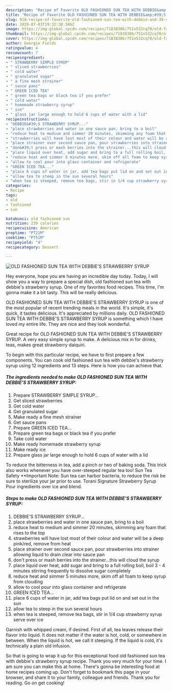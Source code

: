 ```yaml
---
description: "Recipe of Favorite OLD FASHIONED SUN TEA WITH DEBBIE&amp;#39;S STRAWBERRY SYRUP"
title: "Recipe of Favorite OLD FASHIONED SUN TEA WITH DEBBIE&amp;#39;S STRAWBERRY SYRUP"
slug: 918-recipe-of-favorite-old-fashioned-sun-tea-with-debbie-and-39-s-strawberry-syrup
date: 2020-07-03T19:32:38.586Z
image: https://img-global.cpcdn.com/recipes/71838386/751x532cq70/old-fashioned-sun-tea-with-debbies-strawberry-syrup-recipe-main-photo.jpg
thumbnail: https://img-global.cpcdn.com/recipes/71838386/751x532cq70/old-fashioned-sun-tea-with-debbies-strawberry-syrup-recipe-main-photo.jpg
cover: https://img-global.cpcdn.com/recipes/71838386/751x532cq70/old-fashioned-sun-tea-with-debbies-strawberry-syrup-recipe-main-photo.jpg
author: Georgie Fields
ratingvalue: 4
reviewcount: 7
recipeingredient:
- " STRAWBERRY SIMPLE SYRUP"
- " sliced strawberries"
- " cold water"
- " granulated sugar"
- " a fine mesh strainer"
- " sauce pans"
- " GREEN ICED TEA"
- " green tea bags or black tea if you prefer"
- " cold water"
- " homemade strawberry syrup"
- " ice"
- " glass jar large enough to hold 6 cups of water with a lid"
recipeinstructions:
- "DEBBIE&#39;S STRAWBERRY SYRUP..."
- "place strawberries and water in one sauce pan, bring to a boil"
- "reduce heat to medium and simmer 20 minutes, skimming any foam that rises to the top"
- "strawberries will have lost most of their colour and water will be a deep pink/red, remove from heat"
- "place strainer over second sauce pan, pour strawberries into strainer allowing liquid to drain clear into sauce pan"
- "don&#39;t press or mash berries into the strainer...this will cloud the syrup"
- "place liquid over heat, add sugar and bring to a full rolling boil, boil 3 - 4 minutes stirring frequently to dissolve sugar completely"
- "reduce heat and simmer 5 minutes more, skim off all foam to keep syrup from clouding"
- "allow to cool pour into glass container and refrigerate"
- "GREEN ICED TEA..."
- "place 6 cups of water in jar, add tea bags put lid on and set out in the sun"
- "allow tea to steep in the sun several hours"
- "when tea is steeped, remove tea bags, stir in 1/4 cup strawberry syrup serve over ice"
categories:
- Recipe
tags:
- old
- fashioned
- sun

katakunci: old fashioned sun 
nutrition: 239 calories
recipecuisine: American
preptime: "PT21M"
cooktime: "PT51M"
recipeyield: "4"
recipecategory: Dessert

---
```



![OLD FASHIONED SUN TEA WITH DEBBIE&#39;S STRAWBERRY SYRUP](https://img-global.cpcdn.com/recipes/71838386/751x532cq70/old-fashioned-sun-tea-with-debbies-strawberry-syrup-recipe-main-photo.jpg)

Hey everyone, hope you are having an incredible day today. Today, I will show you a way to prepare a special dish, old fashioned sun tea with debbie&#39;s strawberry syrup. One of my favorites food recipes. This time, I'm gonna make it a bit tasty. This will be really delicious.

OLD FASHIONED SUN TEA WITH DEBBIE&#39;S STRAWBERRY SYRUP is one of the most popular of recent trending meals in the world. It's simple, it's quick, it tastes delicious. It's appreciated by millions daily. OLD FASHIONED SUN TEA WITH DEBBIE&#39;S STRAWBERRY SYRUP is something which I have loved my entire life. They are nice and they look wonderful.

Great recipe for OLD FASHIONED SUN TEA WITH DEBBIE&#39;S STRAWBERRY SYRUP. A very easy simple syrup to make. A delicious mix in for drinks, teas, makes great strawberry daiquiri.


To begin with this particular recipe, we have to first prepare a few components. You can cook old fashioned sun tea with debbie&#39;s strawberry syrup using 12 ingredients and 13 steps. Here is how you can achieve that.

<!--inarticleads1-->

##### The ingredients needed to make OLD FASHIONED SUN TEA WITH DEBBIE&#39;S STRAWBERRY SYRUP:

1. Prepare  STRAWBERRY SIMPLE SYRUP...
1. Get  sliced strawberries
1. Get  cold water
1. Get  granulated sugar
1. Make ready  a fine mesh strainer
1. Get  sauce pans
1. Prepare  GREEN ICED TEA...
1. Prepare  green tea bags or black tea if you prefer
1. Take  cold water
1. Make ready  homemade strawberry syrup
1. Make ready  ice
1. Prepare  glass jar large enough to hold 6 cups of water with a lid


To reduce the bitterness in tea, add a pinch or two of baking soda. This trick also works whenever you have over-steeped regular tea too! Sun Tea Safety **Important Note: Sun tea can harbor bacteria, to reduce the risk be sure to sterilize your jar prior to use. Torani Signature Strawberry Syrup Pour ingredients over ice and blend. 

<!--inarticleads2-->

##### Steps to make OLD FASHIONED SUN TEA WITH DEBBIE&#39;S STRAWBERRY SYRUP:

1. DEBBIE&#39;S STRAWBERRY SYRUP...
1. place strawberries and water in one sauce pan, bring to a boil
1. reduce heat to medium and simmer 20 minutes, skimming any foam that rises to the top
1. strawberries will have lost most of their colour and water will be a deep pink/red, remove from heat
1. place strainer over second sauce pan, pour strawberries into strainer allowing liquid to drain clear into sauce pan
1. don&#39;t press or mash berries into the strainer...this will cloud the syrup
1. place liquid over heat, add sugar and bring to a full rolling boil, boil 3 - 4 minutes stirring frequently to dissolve sugar completely
1. reduce heat and simmer 5 minutes more, skim off all foam to keep syrup from clouding
1. allow to cool pour into glass container and refrigerate
1. GREEN ICED TEA...
1. place 6 cups of water in jar, add tea bags put lid on and set out in the sun
1. allow tea to steep in the sun several hours
1. when tea is steeped, remove tea bags, stir in 1/4 cup strawberry syrup serve over ice


Garnish with whipped cream, if desired. First of all, tea leaves release their flavor into liquid. It does not matter if the water is hot, cold, or somewhere in between. When the liquid is hot, we call it steeping. If the liquid is cold, it&#39;s technically a plain old infusion. 

So that is going to wrap it up for this exceptional food old fashioned sun tea with debbie&#39;s strawberry syrup recipe. Thank you very much for your time. I am sure you can make this at home. There's gonna be interesting food at home recipes coming up. Don't forget to bookmark this page in your browser, and share it to your family, colleague and friends. Thank you for reading. Go on get cooking!
